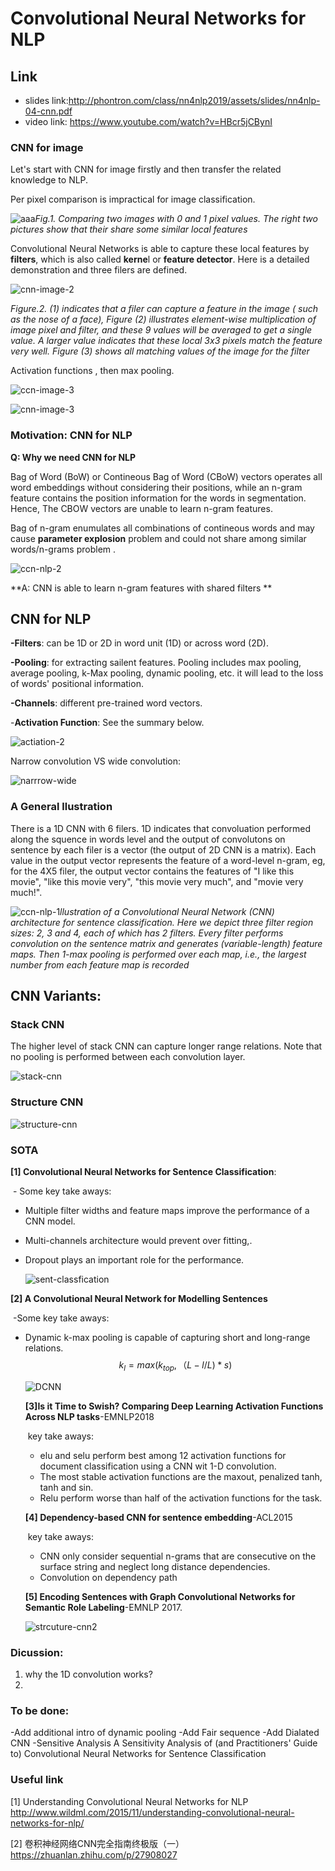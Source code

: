 # Convolutional Neural Networks for NLP 

## Link
- slides link:http://phontron.com/class/nn4nlp2019/assets/slides/nn4nlp-04-cnn.pdf
- video link: https://www.youtube.com/watch?v=HBcr5jCBynI

### CNN for image

Let's start with CNN for image firstly and then transfer the related knowledge to NLP.



Per pixel comparison is impractical for image classification. 

![aaa](./figs/ccn-image-1.png)*Fig.1. Comparing two images with 0 and 1 pixel values. The right two pictures show that their share some similar local features*

Convolutional Neural Networks is able to capture these local features by **filters**, which is also called **kerne**l or **feature detector**.  Here is a detailed demonstration and three filers are defined.

![cnn-image-2](./figs/cnn-image-2.png)



*Figure.2. (1) indicates that a filer can capture a feature in the image ( such as the nose of a face), Figure (2) illustrates element-wise multiplication of image pixel and filter, and these 9 values will be averaged to get a single value. A larger value indicates that these local 3x3 pixels match the feature very well. Figure (3) shows all matching values of the image for the filter*

Activation functions , then max pooling. 



![ccn-image-3](./figs/ccn-image-3.png)



![cnn-image-3](./figs/cnn-image-3.png)



### Motivation: CNN for NLP

**Q: Why we need CNN for NLP**

Bag of Word (BoW) or Contineous Bag of Word (CBoW) vectors operates all word embeddings without considering their positions, while an n-gram feature contains the position information for the words in segmentation. Hence, The CBOW vectors are unable to learn n-gram features.

Bag of n-gram enumulates all combinations of contineous words and may cause **parameter explosion** problem and could not 
share among similar words/n-grams problem </span>.

![ccn-nlp-2](./figs/ccn-nlp-2.png)

**A: CNN is able to learn n-gram features with shared filters **

## CNN for NLP

**-Filters**: can be 1D or 2D in word unit (1D) or across word (2D).

**-Pooling**: for extracting sailent features. Pooling includes max pooling, average pooling, k-Max pooling, dynamic pooling, etc. it will lead to the loss of words' positional information.

**-Channels**:  different pre-trained word vectors.

-**Activation Function**: See the summary below.



![actiation-2](./figs/actiation-2.png)

Narrow convolution VS wide convolution:

![narrrow-wide](./figs/narrrow-wide.png)

### A General llustration 
There is a 1D CNN with 6 filers. 1D indicates that convoluation performed along the squence in words level and the output of convolutons on sentence by each filer is a vector (the output of 2D CNN is a matrix). Each value in the output vector represents the feature of a word-level n-gram, eg, for the 4X5 filer, the output vector contains the features of "I like this movie", "like this movie very", "this movie very much", and "movie very much!". 


![ccn-nlp-1](./figs/ccn-nlp-1.png)*llustration of a Convolutional Neural Network (CNN) architecture for sentence classification. Here we depict three filter region sizes: 2, 3 and 4, each of which has 2 filters. Every filter performs convolution on the sentence matrix and generates (variable-length) feature maps. Then 1-max pooling is performed over each map, i.e., the largest number from each feature map is recorded*

## CNN Variants:

### Stack CNN

The higher level of stack CNN can capture longer range relations. Note that no pooling is performed between each convolution layer.

![stack-cnn](./figs/stack-cnn.png)

### Structure CNN

![structure-cnn](./figs/structure-cnn.png)

### SOTA

**[1] Convolutional Neural Networks for Sentence Classification**:

​	- Some key take aways:

- Multiple filter widths and feature maps improve the performance of a CNN model.

- Multi-channels architecture would prevent over fitting,. 

- Dropout plays an important role for the performance.

  ![sent-classfication](./figs/sent-classfication.png)

**[2] A Convolutional Neural Network for Modelling Sentences**

​	-Some key take aways:

- Dynamic k-max pooling is capable of capturing short and long-range relations.
  $$
  k_l = max (k_{top}, （L-l / L) * s)
  $$
  

  ![DCNN](./figs/DCNN.png)

  **[3]Is it Time to Swish? Comparing Deep Learning Activation Functions Across NLP tasks**-EMNLP2018

  ​	key take aways:

  - elu and selu perform best among 12 activation functions for document classification using a CNN wit 1-D convolution.  
  - The most stable activation functions are the maxout, penalized tanh, tanh and sin.
  - Relu perform worse than half of the activation functions for the task.

  

  **[4] Dependency-based CNN for sentence embedding**-ACL2015

  ​	key take aways:

  - CNN only consider sequential n-grams that are consecutive on the surface string and neglect long distance dependencies. 
  - Convolution on dependency path

  **[5] Encoding Sentences with Graph Convolutional Networks for Semantic Role Labeling**-EMNLP 2017.

  ![strcuture-cnn2](./figs/strcuture-cnn2.png)

### Dicussion:
1. why the 1D convolution works?
2. 
### To be done:
-Add additional intro of dynamic pooling
-Add Fair sequence
-Add Dialated CNN
-Sensitive Analysis
  A Sensitivity Analysis of (and Practitioners' Guide to) Convolutional Neural Networks for Sentence Classification

### Useful link
[1] Understanding Convolutional Neural Networks for NLP http://www.wildml.com/2015/11/understanding-convolutional-neural-networks-for-nlp/

[2] 卷积神经网络CNN完全指南终极版（一） https://zhuanlan.zhihu.com/p/27908027

